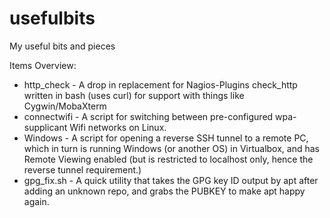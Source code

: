 usefulbits
==========

My useful bits and pieces


Items Overview:
* http_check - A drop in replacement for Nagios-Plugins check_http written in bash (uses curl) for support with things like Cygwin/MobaXterm
* connectwifi - A script for switching between pre-configured wpa-supplicant Wifi networks on Linux.
* Windows - A script for opening a reverse SSH tunnel to a remote PC, which in turn is running Windows (or another OS) in Virtualbox, and has Remote Viewing enabled (but is restricted to localhost only, hence the reverse tunnel requirement.)
* gpg_fix.sh - A quick utility that takes the GPG key ID output by apt after adding an unknown repo, and grabs the PUBKEY to make apt happy again.
